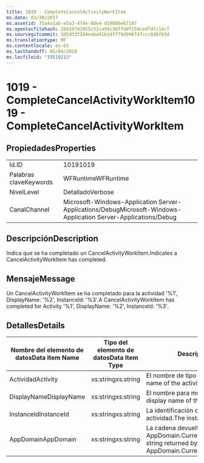 ```yaml
---
title: 1019 - CompleteCancelActivityWorkItem
ms.date: 03/30/2017
ms.assetid: 75a4a1ab-e5a3-4f4e-88e4-d19806e671d7
ms.openlocfilehash: 28d19742055c51ca94c36ffddf15dced7dfc14cf
ms.sourcegitcommit: 3d5d33f384eeba41b2dff79d096f47ccc8d8f03d
ms.translationtype: MT
ms.contentlocale: es-ES
ms.lasthandoff: 05/04/2018
ms.locfileid: "33510213"
---
```

# <a name="1019---completecancelactivityworkitem"></a><span data-ttu-id="660ec-102">1019 - CompleteCancelActivityWorkItem</span><span class="sxs-lookup"><span data-stu-id="660ec-102">1019 - CompleteCancelActivityWorkItem</span></span>
## <a name="properties"></a><span data-ttu-id="660ec-103">Propiedades</span><span class="sxs-lookup"><span data-stu-id="660ec-103">Properties</span></span>  
  
|||  
|-|-|  
|<span data-ttu-id="660ec-104">Id.</span><span class="sxs-lookup"><span data-stu-id="660ec-104">ID</span></span>|<span data-ttu-id="660ec-105">1019</span><span class="sxs-lookup"><span data-stu-id="660ec-105">1019</span></span>|  
|<span data-ttu-id="660ec-106">Palabras clave</span><span class="sxs-lookup"><span data-stu-id="660ec-106">Keywords</span></span>|<span data-ttu-id="660ec-107">WFRuntime</span><span class="sxs-lookup"><span data-stu-id="660ec-107">WFRuntime</span></span>|  
|<span data-ttu-id="660ec-108">Nivel</span><span class="sxs-lookup"><span data-stu-id="660ec-108">Level</span></span>|<span data-ttu-id="660ec-109">Detallado</span><span class="sxs-lookup"><span data-stu-id="660ec-109">Verbose</span></span>|  
|<span data-ttu-id="660ec-110">Canal</span><span class="sxs-lookup"><span data-stu-id="660ec-110">Channel</span></span>|<span data-ttu-id="660ec-111">Microsoft-Windows-Application Server-Applications/Debug</span><span class="sxs-lookup"><span data-stu-id="660ec-111">Microsoft-Windows-Application Server-Applications/Debug</span></span>|  
  
## <a name="description"></a><span data-ttu-id="660ec-112">Descripción</span><span class="sxs-lookup"><span data-stu-id="660ec-112">Description</span></span>  
 <span data-ttu-id="660ec-113">Indica que se ha completado un CancelActivityWorkItem.</span><span class="sxs-lookup"><span data-stu-id="660ec-113">Indicates a CancelActivityWorkItem has completed.</span></span>  
  
## <a name="message"></a><span data-ttu-id="660ec-114">Mensaje</span><span class="sxs-lookup"><span data-stu-id="660ec-114">Message</span></span>  
 <span data-ttu-id="660ec-115">Un CancelActivityWorkItem se ha completado para la actividad '%1', DisplayName: '%2', InstanceId: '%3'.</span><span class="sxs-lookup"><span data-stu-id="660ec-115">A CancelActivityWorkItem has completed for Activity '%1', DisplayName: '%2', InstanceId: '%3'.</span></span>  
  
## <a name="details"></a><span data-ttu-id="660ec-116">Detalles</span><span class="sxs-lookup"><span data-stu-id="660ec-116">Details</span></span>  
  
|<span data-ttu-id="660ec-117">Nombre del elemento de datos</span><span class="sxs-lookup"><span data-stu-id="660ec-117">Data Item Name</span></span>|<span data-ttu-id="660ec-118">Tipo del elemento de datos</span><span class="sxs-lookup"><span data-stu-id="660ec-118">Data Item Type</span></span>|<span data-ttu-id="660ec-119">Descripción</span><span class="sxs-lookup"><span data-stu-id="660ec-119">Description</span></span>|  
|--------------------|--------------------|-----------------|  
|<span data-ttu-id="660ec-120">Actividad</span><span class="sxs-lookup"><span data-stu-id="660ec-120">Activity</span></span>|<span data-ttu-id="660ec-121">xs:string</span><span class="sxs-lookup"><span data-stu-id="660ec-121">xs:string</span></span>|<span data-ttu-id="660ec-122">El nombre de tipo de la actividad.</span><span class="sxs-lookup"><span data-stu-id="660ec-122">The type name of the activity.</span></span>|  
|<span data-ttu-id="660ec-123">DisplayName</span><span class="sxs-lookup"><span data-stu-id="660ec-123">DisplayName</span></span>|<span data-ttu-id="660ec-124">xs:string</span><span class="sxs-lookup"><span data-stu-id="660ec-124">xs:string</span></span>|<span data-ttu-id="660ec-125">El nombre para mostrar de la actividad.</span><span class="sxs-lookup"><span data-stu-id="660ec-125">The display name of the activity.</span></span>|  
|<span data-ttu-id="660ec-126">InstanceId</span><span class="sxs-lookup"><span data-stu-id="660ec-126">InstanceId</span></span>|<span data-ttu-id="660ec-127">xs:string</span><span class="sxs-lookup"><span data-stu-id="660ec-127">xs:string</span></span>|<span data-ttu-id="660ec-128">La identificación de instancia de la actividad.</span><span class="sxs-lookup"><span data-stu-id="660ec-128">The instance id of the activity.</span></span>|  
|<span data-ttu-id="660ec-129">AppDomain</span><span class="sxs-lookup"><span data-stu-id="660ec-129">AppDomain</span></span>|<span data-ttu-id="660ec-130">xs:string</span><span class="sxs-lookup"><span data-stu-id="660ec-130">xs:string</span></span>|<span data-ttu-id="660ec-131">La cadena devuelta por AppDomain.CurrentDomain.FriendlyName.</span><span class="sxs-lookup"><span data-stu-id="660ec-131">The string returned by AppDomain.CurrentDomain.FriendlyName.</span></span>|
